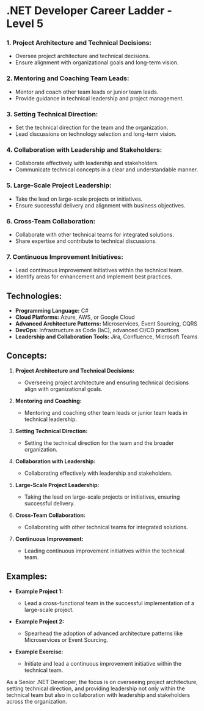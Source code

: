 # .NET Developer Career Ladder - Level 5

### 1. Project Architecture and Technical Decisions:
   - Oversee project architecture and technical decisions.
   - Ensure alignment with organizational goals and long-term vision.

### 2. Mentoring and Coaching Team Leads:
   - Mentor and coach other team leads or junior team leads.
   - Provide guidance in technical leadership and project management.

### 3. Setting Technical Direction:
   - Set the technical direction for the team and the organization.
   - Lead discussions on technology selection and long-term vision.

### 4. Collaboration with Leadership and Stakeholders:
   - Collaborate effectively with leadership and stakeholders.
   - Communicate technical concepts in a clear and understandable manner.

### 5. Large-Scale Project Leadership:
   - Take the lead on large-scale projects or initiatives.
   - Ensure successful delivery and alignment with business objectives.

### 6. Cross-Team Collaboration:
   - Collaborate with other technical teams for integrated solutions.
   - Share expertise and contribute to technical discussions.

### 7. Continuous Improvement Initiatives:
   - Lead continuous improvement initiatives within the technical team.
   - Identify areas for enhancement and implement best practices.

## Technologies:

- **Programming Language:** C#
- **Cloud Platforms:** Azure, AWS, or Google Cloud
- **Advanced Architecture Patterns:** Microservices, Event Sourcing, CQRS
- **DevOps:** Infrastructure as Code (IaC), advanced CI/CD practices
- **Leadership and Collaboration Tools:** Jira, Confluence, Microsoft Teams

## Concepts:

1. **Project Architecture and Technical Decisions:**
   - Overseeing project architecture and ensuring technical decisions align with organizational goals.

2. **Mentoring and Coaching:**
   - Mentoring and coaching other team leads or junior team leads in technical leadership.

3. **Setting Technical Direction:**
   - Setting the technical direction for the team and the broader organization.

4. **Collaboration with Leadership:**
   - Collaborating effectively with leadership and stakeholders.

5. **Large-Scale Project Leadership:**
   - Taking the lead on large-scale projects or initiatives, ensuring successful delivery.

6. **Cross-Team Collaboration:**
   - Collaborating with other technical teams for integrated solutions.

7. **Continuous Improvement:**
   - Leading continuous improvement initiatives within the technical team.

## Examples:

- **Example Project 1:**
   - Lead a cross-functional team in the successful implementation of a large-scale project.

- **Example Project 2:**
   - Spearhead the adoption of advanced architecture patterns like Microservices or Event Sourcing.

- **Example Exercise:**
   - Initiate and lead a continuous improvement initiative within the technical team.

As a Senior .NET Developer, the focus is on overseeing project architecture, setting technical direction, and providing leadership not only within the technical team but also in collaboration with leadership and stakeholders across the organization.
